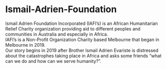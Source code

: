 # Ismail-Adrien-Foundation
Ismail Adrien Foundation Incorporated (IAFI’s) is an African Humanitarian Relief Charity organization providing aid to different peoples and communities in Australia and especially in Africa.                                                                                      
IAFI’s is a Non-Profit Organization Charity based Melbourne that began in Melbourne in 2019.                                                           
Our story begins in 2019 after Brother Ismail Adrien Evariste is distressed about the catastrophes taking place in Africa and asks some friends “what can we do and how can we serve humanity?”.
